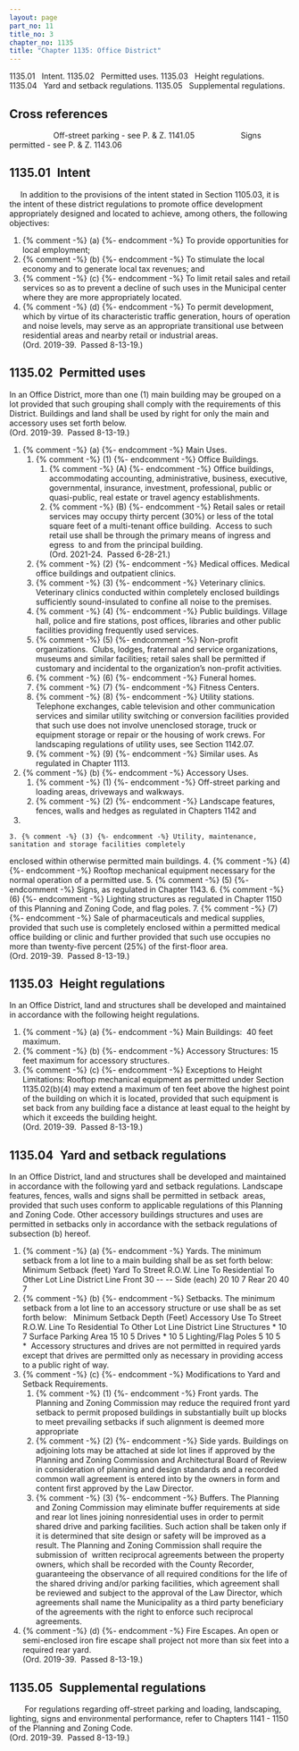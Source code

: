 ```yaml
---
layout: page
part_no: 11
title_no: 3
chapter_no: 1135
title: "Chapter 1135: Office District"
---
```


1135.01   Intent.
1135.02   Permitted uses.
1135.03   Height regulations.
1135.04   Yard and setback regulations.
1135.05   Supplemental regulations.

## Cross references

                    Off-street parking - see P. & Z.
1141.05
                    Signs permitted - see P. & Z.
1143.06

## 1135.01   Intent

     In addition to the provisions of the intent stated in Section 1105.03, it is the intent of these district regulations to promote office
development appropriately designed and located to achieve, among others, the
following objectives:

<p class="Markdown-list--a-1-A"></p>

1. {% comment -%} (a) {%- endcomment -%} To provide opportunities for local employment;
2. {% comment -%} (b) {%- endcomment -%} To stimulate the local economy and to generate local tax revenues; and
3. {% comment -%} (c) {%- endcomment -%} To limit retail sales and retail services so as to prevent a decline
of such uses in the Municipal center where they are more appropriately located.
4. {% comment -%} (d) {%- endcomment -%} To permit development, which by virtue of its characteristic traffic
generation, hours of operation and noise levels, may serve as an appropriate
transitional use between residential areas and nearby retail or industrial
areas.  
(Ord. 2019-39.  Passed 8-13-19.)

## 1135.02   Permitted uses

In an Office District, more than one (1) main building may be grouped on a
lot provided that such grouping shall comply with the requirements of this
District. Buildings and land shall be used by right for only the main and
accessory uses set forth below.  
(Ord. 2019-39.  Passed 8-13-19.)

<p class="Markdown-list--a-1-A"></p>

1. {% comment -%} (a) {%- endcomment -%} Main Uses.
    1. {% comment -%} (1) {%- endcomment -%} Office Buildings.
        1. {% comment -%} (A) {%- endcomment -%} Office buildings, accommodating accounting, administrative,
business, executive, governmental, insurance, investment, professional, public
or quasi-public, real estate or travel agency establishments.
        2. {% comment -%} (B) {%- endcomment -%} Retail sales or retail services may occupy thirty percent (30%)
or less of the total square feet of a multi-tenant office building.  Access to
such retail use shall be through the primary means of ingress and egress  to
and from the principal building.  
(Ord. 2021-24.  Passed 6-28-21.)
    2. {% comment -%} (2) {%- endcomment -%} Medical offices. Medical office buildings and outpatient clinics.
    3. {% comment -%} (3) {%- endcomment -%} Veterinary clinics.  Veterinary clinics conducted within completely
enclosed buildings sufficiently sound-insulated to confine all noise to the
premises.
    4. {% comment -%} (4) {%- endcomment -%} Public buildings. Village hall, police and fire stations, post
offices, libraries and other public facilities providing frequently used
services.
    5. {% comment -%} (5) {%- endcomment -%} Non-profit organizations.  Clubs, lodges, fraternal and service
organizations, museums and similar facilities; retail sales shall be permitted
if customary and incidental to the organization’s non-profit activities.
    6. {% comment -%} (6) {%- endcomment -%} Funeral homes.
    7. {% comment -%} (7) {%- endcomment -%} Fitness Centers.
    8. {% comment -%} (8) {%- endcomment -%} Utility stations. Telephone exchanges, cable television and other
communication services and similar utility switching or conversion facilities
provided that such use does not involve unenclosed storage, truck or equipment
storage or repair or the housing of work crews. For landscaping regulations of
utility uses, see Section 1142.07.
    9. {% comment -%} (9) {%- endcomment -%} Similar uses. As regulated in Chapter 1113.
2. {% comment -%} (b) {%- endcomment -%} Accessory Uses.
    1. {% comment -%} (1) {%- endcomment -%} Off-street parking and loading areas, driveways and walkways.
    2. {% comment -%} (2) {%- endcomment -%} Landscape features, fences, walls and hedges as regulated in
Chapters
1142 and
1148.
    3. {% comment -%} (3) {%- endcomment -%} Utility, maintenance, sanitation and storage facilities completely
enclosed within otherwise permitted main buildings.
    4. {% comment -%} (4) {%- endcomment -%} Rooftop mechanical equipment necessary for the normal operation of
a permitted use.
    5. {% comment -%} (5) {%- endcomment -%} Signs, as regulated in Chapter 1143.
    6. {% comment -%} (6) {%- endcomment -%} Lighting structures as regulated in Chapter 1150 of this Planning and Zoning Code, and flag poles.
    7. {% comment -%} (7) {%- endcomment -%} Sale of pharmaceuticals and medical supplies, provided that such
use is completely enclosed within a permitted medical office building or clinic
and further provided that such use occupies no more than twenty-five percent
(25%) of the first-floor area.  
(Ord. 2019-39.  Passed 8-13-19.)

## 1135.03   Height regulations

In an Office District, land and structures shall be developed and maintained
in accordance with the following height regulations.

<p class="Markdown-list--a-1-A"></p>

1. {% comment -%} (a) {%- endcomment -%} Main Buildings:  40 feet maximum.
2. {% comment -%} (b) {%- endcomment -%} Accessory Structures: 15 feet maximum for accessory structures.
3. {% comment -%} (c) {%- endcomment -%} Exceptions to Height Limitations: Rooftop mechanical equipment as
permitted under Section 1135.02(b)(4) may extend a maximum of ten feet above the highest point of the
building on which it is located, provided that such equipment is set back from
any building face a distance at least equal to the height by which it exceeds
the building height.  
(Ord. 2019-39.  Passed 8-13-19.)

## 1135.04   Yard and setback regulations

In an Office District, land and structures shall be developed and maintained
in accordance with the following yard and setback regulations. Landscape
features, fences, walls and signs shall be permitted in setback  areas,
provided that such uses conform to applicable regulations of this Planning and
Zoning Code. Other accessory buildings structures and uses are permitted in
setbacks only in accordance with the setback regulations of subsection (b)
hereof.

<p class="Markdown-list--a-1-A"></p>

1. {% comment -%} (a) {%- endcomment -%} Yards. The minimum setback from a lot line to a main building shall be
as set forth below:
 
            Minimum Setback (feet)
Yard        To Street R.O.W. Line To Residential To Other Lot Line
                                  District Line
Front       30                    --             --
Side (each) 20                    10             7
Rear        20                    40             7
2. {% comment -%} (b) {%- endcomment -%} Setbacks. The minimum setback from a lot line to an accessory
structure or use shall be as set forth below:
 
                     Minimum Setback Depth (Feet)
Accessory Use        To Street R.O.W. Line To Residential To Other Lot Line
                                           District Line
Structures           *                     10             7
Surface Parking Area 15                    10             5
Drives               *                     10             5
Lighting/Flag Poles  5                     10             5
    *  Accessory structures and drives are not permitted in required yards
except that drives are permitted only as necessary in providing access to a
public right of way.
3. {% comment -%} (c) {%- endcomment -%} Modifications to Yard and Setback Requirements.
    1. {% comment -%} (1) {%- endcomment -%} Front yards. The Planning and Zoning Commission may reduce the
required front yard setback to permit proposed buildings in substantially built
up blocks to meet prevailing setbacks if such alignment is deemed more
appropriate 
    2. {% comment -%} (2) {%- endcomment -%} Side yards. Buildings on adjoining lots may be attached at side lot
lines if approved by the Planning and Zoning Commission and Architectural Board
of Review in consideration of planning and design standards and a recorded
common wall agreement is entered into by the owners in form and content first
approved by the Law Director.
    3. {% comment -%} (3) {%- endcomment -%} Buffers. The Planning and Zoning Commission may eliminate buffer
requirements at side and rear lot lines joining nonresidential uses in order to
permit shared drive and parking facilities. Such action shall be taken only if
it is determined that site design or safety will be improved as a result. The
Planning and Zoning Commission shall require the submission of  written
reciprocal agreements between the property owners, which shall be recorded with
the County Recorder, guaranteeing the observance of all required conditions for
the life of the shared driving and/or parking facilities, which agreement shall
be reviewed and subject to the approval of the Law Director, which agreements
shall name the Municipality as a third party beneficiary of the agreements with
the right to enforce such reciprocal agreements.
4. {% comment -%} (d) {%- endcomment -%} Fire Escapes. An open or semi-enclosed iron fire escape shall project
not more than six feet into a required rear yard.  
(Ord. 2019-39.  Passed 8-13-19.)

## 1135.05   Supplemental regulations

       For regulations regarding off-street parking and loading, landscaping,
lighting, signs and environmental performance, refer to Chapters
1141 -
1150 of the Planning and Zoning Code.  
(Ord. 2019-39.  Passed 8-13-19.)
